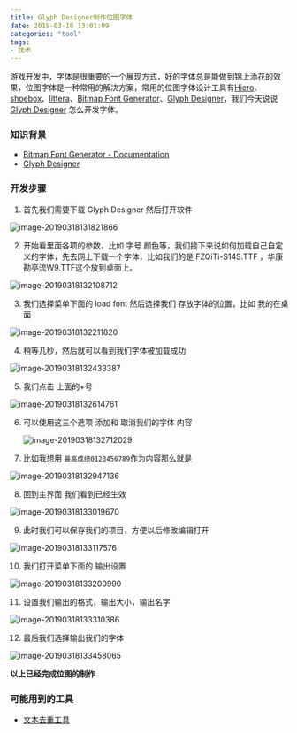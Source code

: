 ```yaml
---
title: Glyph Designer制作位图字体
date: 2019-03-18 13:01:09
categories: "tool"
tags:
- 技术
---
```


游戏开发中，字体是很重要的一个展现方式，好的字体总是能做到锦上添花的效果，位图字体是一种常用的解决方案，常用的位图字体设计工具有[Hiero](https://github.com/libgdx/libgdx/wiki/Hiero)、[shoebox](http://renderhjs.net/shoebox/)、[littera](http://kvazars.com/littera/)、[Bitmap Font Generator](http://www.angelcode.com/products/bmfont/)、[Glyph Designer](https://www.71squared.com/en/glyphdesigner)，我们今天说说[Glyph Designer](https://www.71squared.com/en/glyphdesigner) 怎么开发字体。

<!-- more -->

 ### 知识背景

- [Bitmap Font Generator - Documentation](http://www.angelcode.com/products/bmfont/documentation.html)
- [Glyph Designer](https://www.71squared.com/en/glyphdesigner)

### 开发步骤

1. 首先我们需要下载 Glyph Designer  然后打开软件

![image-20190318131821866](Glyph-Designer制作位图字体/image-20190318131821866.png)

2. 开始看里面各项的参数，比如 字号 颜色等，我们接下来说如何加载自己自定义的字体，先去网上下载一个字体，比如我们的是 FZQiTi-S14S.TTF ，华康勘亭流W9.TTF这个放到桌面上。

![image-20190318132108712](Glyph-Designer制作位图字体/image-20190318132108712.png)

3. 我们选择菜单下面的 load font  然后选择我们 存放字体的位置，比如 我的在桌面

![image-20190318132211820](Glyph-Designer制作位图字体/image-20190318132211820.png)

4. 稍等几秒，然后就可以看到我们字体被加载成功

![image-20190318132433387](Glyph-Designer制作位图字体/image-20190318132433387.png)

5. 我们点击 上面的+号 

![image-20190318132614761](Glyph-Designer制作位图字体/image-20190318132614761.png)

6. 可以使用这三个选项 添加和 取消我们的字体 内容

   ![image-20190318132712029](Glyph-Designer制作位图字体/image-20190318132712029.png)

7. 比如我想用 `最高成绩0123456789`作为内容那么就是

![image-20190318132947136](Glyph-Designer制作位图字体/image-20190318132947136.png)

8. 回到主界面 我们看到已经生效

![image-20190318133019670](Glyph-Designer制作位图字体/image-20190318133019670.png)

9. 此时我们可以保存我们的项目，方便以后修改编辑打开

![image-20190318133117576](Glyph-Designer制作位图字体/image-20190318133117576.png)

10. 我们打开菜单下面的 输出设置 

![image-20190318133200990](Glyph-Designer制作位图字体/image-20190318133200990.png)

11. 设置我们输出的格式，输出大小，输出名字

![image-20190318133310386](Glyph-Designer制作位图字体/image-20190318133310386.png)

12. 最后我们选择输出我们的字体

![image-20190318133458065](Glyph-Designer制作位图字体/image-20190318133458065.png)

**以上已经完成位图的制作**

### 可能用到的工具 

- [文本去重工具](https://www.qqxiuzi.cn/zh/quchong/)